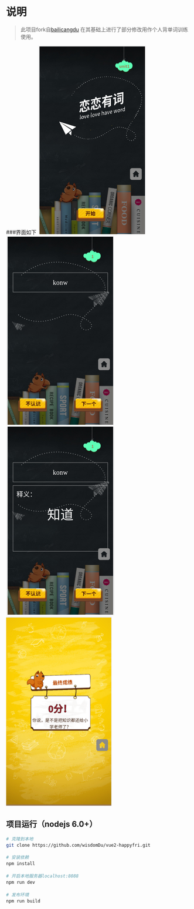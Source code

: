 # 说明
> 此项目fork自[bailicangdu]("https://github.com/bailicangdu/vue2-happyfri")
>在其基础上进行了部分修改用作个人背单词训练使用。

###界面如下
![首页](src/screenshot/1.png)
![单词](src/screenshot/2.png)
![翻译](src/screenshot/3.png)
![结束](src/screenshot/4.png)
## 项目运行（nodejs 6.0+）

``` bash
# 克隆到本地
git clone https://github.com/wisdomDu/vue2-happyfri.git

# 安装依赖
npm install

# 开启本地服务器localhost:8088
npm run dev

# 发布环境
npm run build
```
